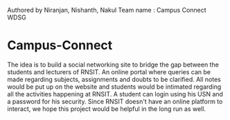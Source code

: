 Authored by Niranjan, Nishanth, Nakul
Team name : Campus Connect
WDSG
# Campus-Connect
The idea is to build a social networking site to bridge the gap between the  students and lecturers of RNSIT. An online portal where queries can be made regarding subjects, assignments and doubts to be clarified. All notes would be put up on the website and students would be intimated regarding all the activities happening at RNSIT. A student can login using his USN and a password for his security. Since RNSIT doesn't have an online platform to interact, we hope this project would be helpful in the long run as well.
